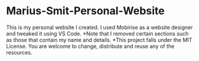 # Marius-Smit-Personal-Website

This is my personal website I created. I used Mobirise as a website designer and tweaked it using VS Code. 
*Note that I removed certain sections such as those that contain my name and details. 
*This project falls under the MIT License. You are welcome to change, distribute and reuse any of the resources.

